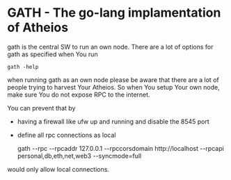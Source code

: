 # GATH - The go-lang implamentation of Atheios
gath is the central SW to run an own node. There are a lot of options for gath
as specified when You run

    gath -help
    
when running gath as an own node please be aware that there are a lot of people
trying to harvest Your Atheios. So when You setup Your own node, make sure
You do not expose RPC to the internet.

You can prevent that by

* having a firewall like ufw up and running and disable the 8545 port 
* define all rpc connections as local  


    gath --rpc --rpcaddr 127.0.0.1 --rpccorsdomain http://localhost --rpcapi personal,db,eth,net,web3 --syncmode=full  
    
    
would only allow local connections.


